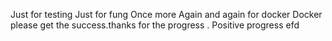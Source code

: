 Just for testing 
Just for fung
Once more Again and again for docker 
Docker please get the success.thanks for the progress . Positive progress 
efd